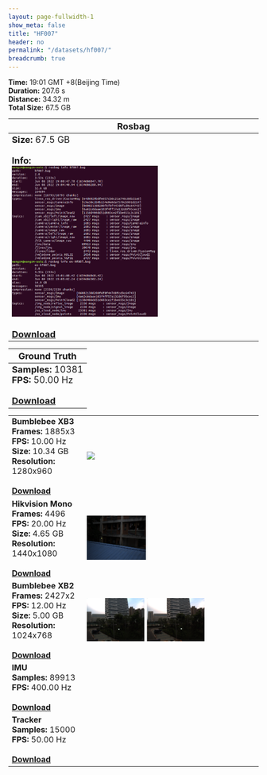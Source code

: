 ```yaml
---
layout: page-fullwidth-1
show_meta: false
title: "HF007"
header: no
permalink: "/datasets/hf007/"
breadcrumb: true
---
```

<b>Time:</b> 19:01 GMT +8(Beijing Time) <br>
<b>Duration:</b> 207.6 s<br>
<b>Distance:</b> 34.32 m<br>
<b>Total Size:</b> 67.5 GB<br>

<td>
 <table>
 <thead>
	<tr>
      <th><font size="4">Rosbag</font></th>
	</tr >
  </thead>
	<tr>
        <td width="90%">
            <font size="4">
                    <b>Size:</b> 67.5 GB<br>
                    <br>
                    <b>Info:</b><br>
                    <img src="/data_image/aerial_07/hf001_bag_info.png" width='60%'/><br>
                    <br>
                    <b><a href="https://rec.ustc.edu.cn/share/bc593ab0-9021-11ed-a7dc-b3f24c703635"><font size="4">Download</font></a></b>
            </font>
        </td>
    </tr>
</table>
</td>

<table>
 <thead>
	<tr>
      <th><font size="4">Ground Truth</font></th>
	</tr >
  </thead>
    <tr>
	    <td>
        <font size="4">
            <b>Samples:</b> 10381 <br>
            <b>FPS:</b> 50.00 Hz<br>
            <br>
            <b><a href="https://rec.ustc.edu.cn/share/24104ec0-931b-11ed-8a5e-f3bf392088f9">Download</a></b>
        </font>
        </td>
	</tr >
</table>

<table>
	<tr>
	    <td width="30%">
        <font size="3">
            <b>Bumblebee XB3</b><br>
            <b>Frames:</b> 1885x3<br>
            <b>FPS:</b> 10.00 Hz<br>
            <b>Size:</b> 10.34 GB<br>
            <b>Resolution:</b> 1280x960<br>
            <br>
            <b><a href="https://rec.ustc.edu.cn/share/4550ee60-93c5-11ed-8d74-6b3d61b9c84e">Download</a></b>
        </font>
        </td>
        <td>
            <a href="https://rec.ustc.edu.cn/share/4550ee60-93c5-11ed-8d74-6b3d61b9c84e">
                <img src="/data_image/aerial_07/hf001_xb3.jpg" width='100%'/>
            </a>
        </td>
	</tr >
    <tr>
	    <td>
        <font size="3">
            <b>Hikvision Mono</b><br>
            <b>Frames:</b> 4496<br>
            <b>FPS:</b> 20.00 Hz<br>
            <b>Size:</b> 4.65 GB<br>
            <b>Resolution:</b> 1440x1080<br>
            <br>
            <b><a href="https://rec.ustc.edu.cn/share/a15d9ef0-93c5-11ed-9e9f-7f9e5d2b8e2c">Download</a></b>
        </font>
        </td>
        <td>
            <a href="https://rec.ustc.edu.cn/share/a15d9ef0-93c5-11ed-9e9f-7f9e5d2b8e2c">
                <img src="/data_image/aerial_07/hf001_hik_mono.png" width='35%'/>
            </a>
        </td>
	</tr >
	<tr>
	    <td>
        <font size="3">
            <b>Bumblebee XB2</b><br>
            <b>Frames:</b> 2427x2<br>
            <b>FPS:</b> 12.00 Hz<br>
            <b>Size:</b> 5.00 GB<br>
            <b>Resolution:</b> 1024x768<br>
            <br>
            <b><a href="https://rec.ustc.edu.cn/share/5472c870-93c5-11ed-b1de-4bd879669d1a">Download</a></b>
        </font>
        </td>
        <td>
            <a href="https://rec.ustc.edu.cn/share/5472c870-93c5-11ed-b1de-4bd879669d1a">
                <img src="/data_image/aerial_07/hf001_xb2.png" width='70%'/>
            </a>
        </td>
	</tr >
       <tr>
	    <td>
        <font size="3">
            <b>IMU</b><br>
            <b>Samples:</b> 89913 <br>
            <b>FPS:</b> 400.00 Hz<br>
            <br>
            <b><a href="https://rec.ustc.edu.cn/share/740693e0-93ca-11ed-8109-8dff4a465a1c">Download</a></b>
        </font>
        </td>
        <td>
            <a href="https://rec.ustc.edu.cn/share/740693e0-93ca-11ed-8109-8dff4a465a1c">
                <img src=" " width='70%'/>
            </a>
        </td>
	</tr >
    <tr>
	    <td>
        <font size="3">
            <b>Tracker</b><br>
            <b>Samples:</b> 15000 <br>
            <b>FPS:</b> 50.00 Hz<br>
            <br>
            <b><a href="https://rec.ustc.edu.cn/share/b1c70790-93ca-11ed-93f9-59266753c0bc">Download</a></b>
        </font>
        </td>
        <td>
            <a href="https://rec.ustc.edu.cn/share/b1c70790-93ca-11ed-93f9-59266753c0bc">
                <img src=" " width='70%'/>
            </a>
        </td>
	</tr >
</table>